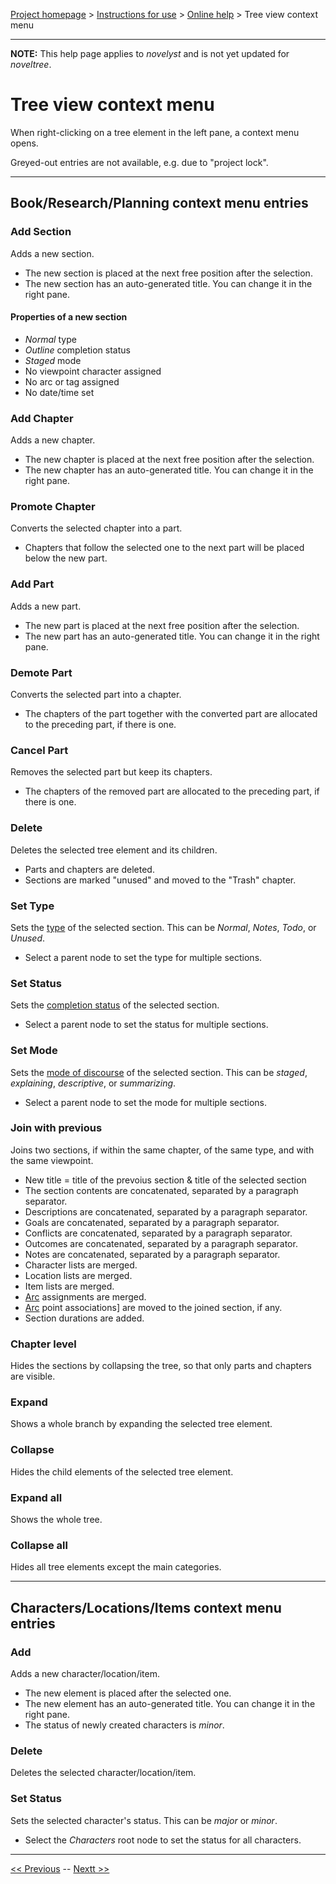 [Project homepage](../index) > [Instructions for use](../usage) > [Online help](help) > Tree view context menu

--- 

**NOTE:** This help page applies to *novelyst* and is not yet updated for *noveltree*.

# Tree view context menu

When right-clicking on a tree element in the left pane, a context menu opens. 

Greyed-out entries are not available, e.g. due to "project lock".

---

## Book/Research/Planning context menu entries

### Add Section

Adds a new section.

- The new section is placed at the next free position after the selection.
- The new section has an auto-generated title. You can change it in the right pane.

#### Properties of a new section

- *Normal* type
- *Outline* completion status
- *Staged* mode
- No viewpoint character assigned
- No arc or tag assigned
- No date/time set

### Add Chapter

Adds a new chapter.

- The new chapter is placed at the next free position after the selection.
- The new chapter has an auto-generated title. You can change it in the right pane.

### Promote Chapter

Converts the selected chapter into a part. 

- Chapters that follow the selected one to the next part will be placed below the new part.

### Add Part

Adds a new part.
- The new part is placed at the next free position after the selection.
- The new part has an auto-generated title. You can change it in the right pane.

### Demote Part

Converts the selected part into a chapter.

- The chapters of the part together with the converted part are allocated to the preceding part, if there is one.

### Cancel Part

Removes the selected part but keep its chapters.

- The chapters of the removed part are allocated to the preceding part, if there is one. 

### Delete

Deletes the selected tree element and its children. 

- Parts and chapters are deleted.
- Sections are marked "unused" and moved to the "Trash" chapter. 

### Set Type

Sets the [type](basic_concepts) of the selected section. This can be *Normal*, *Notes*, *Todo*, or *Unused*.

- Select a parent node to set the type for multiple sections.

### Set Status

Sets the [completion status](basic_concepts) of the selected section.

- Select a parent node to set the status for multiple sections.

### Set Mode

Sets the [mode of discourse](basic_concepts) of the selected section. This can be *staged*, *explaining*, *descriptive*, or *summarizing*.

- Select a parent node to set the mode for multiple sections.

### Join with previous

Joins two sections, if within the same chapter, of the same type, and with the same viewpoint.

- New title = title of the prevoius section & title of the selected section
- The section contents are concatenated, separated by a paragraph separator.
- Descriptions are concatenated, separated by a paragraph separator.
- Goals are concatenated, separated by a paragraph separator.
- Conflicts are concatenated, separated by a paragraph separator.
- Outcomes are concatenated, separated by a paragraph separator.
- Notes are concatenated, separated by a paragraph separator.
- Character lists are merged.
- Location lists are merged.
- Item lists are merged.
- [Arc](arcs) assignments are merged.
- [Arc](arcs) point associations] are moved to the joined section, if any.
- Section durations are added.

### Chapter level

Hides the sections by collapsing the tree, so that only parts and chapters are visible.

### Expand

Shows a whole branch by expanding the selected tree element.

### Collapse

Hides the child elements of the selected tree element.

### Expand all

Shows the whole tree.

### Collapse all

Hides all tree elements except the main categories.

---

## Characters/Locations/Items context menu entries

### Add

Adds a new character/location/item.

- The new element is placed after the selected one.
- The new element has an auto-generated title. You can change it in the right pane.
- The status of newly created characters is *minor*.

### Delete

Deletes the selected character/location/item.

### Set Status

Sets the selected character's status. This can be *major* or *minor*.

- Select the *Characters* root node to set the status for all characters.

---

[<< Previous](tools_menu) -- [Nextt >>](toolbar_menu)